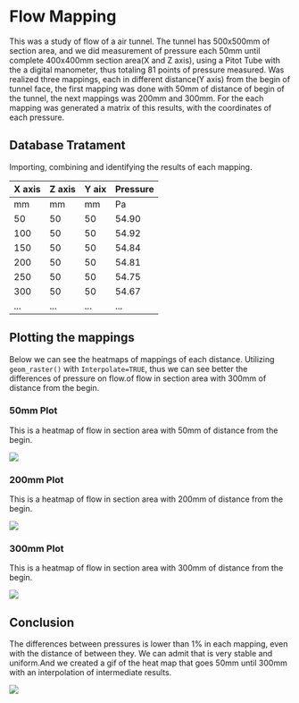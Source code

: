 # Flow Mapping 

This was a study of flow of a air tunnel. The tunnel has 500x500mm of section area, and we did measurement of pressure each 50mm until complete 400x400mm section area(X and Z axis), using a Pitot Tube with the a digital manometer, thus totaling 81 points of pressure measured. Was realized three mappings, each in different distance(Y axis) from the begin of tunnel face, the first mapping was done with 50mm of distance of begin of the tunnel, the next mappings was 200mm and 300mm. For the each mapping was generated a matrix of this results, with the coordinates of each pressure.

## Database Tratament

Importing, combining and identifying the results of each mapping.

| X axis  | Z axis  | Y aix   | Pressure |
|---------|---------|---------|----------|
| mm      | mm      | mm      | Pa       |
| 50      | 50      | 50      | 54.90 |
| 100     | 50      | 50      | 54.92 |
| 150     | 50      | 50      | 54.84 |
| 200     | 50      | 50      | 54.81 |
| 250     | 50      | 50      | 54.75 |
| 300     | 50      | 50      | 54.67 |
| ...     | ...      | ...      | ... |


## Plotting the mappings

Below we can see the heatmaps of mappings of each distance. Utilizing ```geom_raster()``` with ```Interpolate=TRUE```, thus we can see better the differences of pressure on flow.of flow in section area with 300mm of distance from the begin.

### 50mm Plot
This is a heatmap of flow in section area with 50mm of distance from the begin.

<div aling="center">
<img src = "https://github.com/user-attachments/assets/2950c9f5-3d93-46a0-8d87-b28312a609d6"
</div>


### 200mm Plot
This is a heatmap of flow in section area with 200mm of distance from the begin.

<div aling="center">
<img src = "https://github.com/user-attachments/assets/a4c01972-7184-44f9-b767-5eba2ba6f40d"
</div>
  
### 300mm Plot
This is a heatmap of flow in section area with 300mm of distance from the begin.

<div aling="center">
<img src = "https://github.com/user-attachments/assets/cad5572f-a32b-40ee-9872-5ca05d045e19"
</div>

  
## Conclusion
The differences between pressures is lower than 1% in each mapping, even with the distance of between they. We can admit that is very stable and uniform.And we created a gif of the heat map that goes 50mm until 300mm with an interpolation of intermediate results.

<div aling="center">
<img src = "https://github.com/user-attachments/assets/12c94394-3f50-431f-b42d-707976b4ffe5"
</div>
